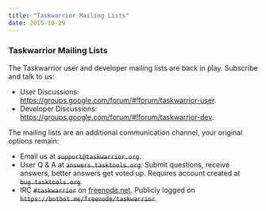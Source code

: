 ```yaml
---
title: "Taskwarrior Mailing Lists"
date: 2015-10-29
---
```


### Taskwarrior Mailing Lists 

The Taskwarrior user and developer mailing lists are back in play.
Subscribe and talk to us:

- User Discussions: <https://groups.google.com/forum/#!forum/taskwarrior-user>.
- Developer Discussions: <https://groups.google.com/forum/#!forum/taskwarrior-dev>.

The mailing lists are an additional communication channel, your original options remain:

- Email us at ~~`support@taskwarrior.org`~~.
- User Q & A at ~~`answers.tasktools.org`~~: Submit questions, receive answers, better answers get voted up.
  Requires account created at ~~`bug.tasktools.org`~~.
- IRC ~~`#taskwarrior`~~ on [freenode.net](https://freenode.net).
  Publicly logged on ~~`https://botbot.me/freenode/taskwarrior`~~.

